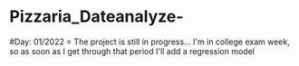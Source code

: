 # Pizzaria_Dateanalyze-
#Day: 01/2022 = The project is still in progress... I'm in college exam week, so as soon as I get through that period I'll add a regression model 

